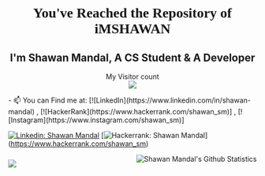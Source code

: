 <p align="center"> 
  <h1 align="center" style="font-family: 'Lucida Console';">You've Reached the Repository of iMSHAWAN</h1>
 <p align="center"> <h2 align="center">I'm Shawan Mandal, A CS Student & A Developer</h2></p>

</p>
<p align="center"> 
  My Visitor count<br>
  <img src="https://profile-counter.glitch.me/imshawan/count.svg">
</p>
- 📫 You can Find me at:
[![LinkedIn](https://www.linkedin.com/in/shawan-mandal) , [![HackerRank](https://www.hackerrank.com/shawan_sm)] , [![Instagram](https://www.instagram.com/shawan_sm)]

[![Linkedin: Shawan Mandal](https://img.shields.io/badge/-Shawan%20Mandal-Blue?style=flat-square&logo=Linkedin&logoColor=white&link=https://www.linkedin.com/in/shawan-mandal)](https://www.linkedin.com/in/shawan-mandal)
[![Hackerrank: Shawan Mandal](https://img.shields.io/badge/-Shawan%20Mandal-green?style=flat-square&logo=Hackerrank&logoColor=white&link=https://www.hackerrank.com/shawan_sm)]
(https://www.hackerrank.com/shawan_sm)

<img style="padding-top:10px;" align="left" src="https://github-readme-stats.vercel.app/api/top-langs/?username=imshawan&hide=css&theme=dark&hide_langs_below=1" />

<a href="https://github.com/imshawan">
  <img style=”padding-top:30px;” align="right" src="https://github-readme-stats.vercel.app/api?username=imshawan&show_icons=true&theme=dracula&line_height=27" alt="Shawan Mandal's   Github Statistics"/>
</a>

<!--
**imshawan/imshawan** is a ✨ _special_ ✨ repository because its `README.md` (this file) appears on your GitHub profile.

Here are some ideas to get you started:

- 🔭 I’m currently working on ...
- 🌱 I’m currently learning ...
- 👯 I’m looking to collaborate on ...
- 🤔 I’m looking for help with ...
- 💬 Ask me about ...
- 📫 How to reach me: ...
- 😄 Pronouns: ...
- ⚡ Fun fact: ...
-->
